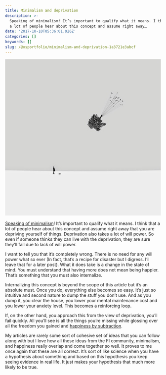 ```yaml
---
title: Minimalism and deprivation
description: >-
  Speaking of minimalism! It’s important to qualify what it means. I think that
  a lot of people hear about this concept and assume right away…
date: '2017-10-10T05:36:01.926Z'
categories: []
keywords: []
slug: /@osportfolio/minimalism-and-deprivation-1a3721e3abcf
---
```


![](img/1__71lFzyoPKFRNGWG__fXnZLg.jpeg)

[Speaking of minimalism](https://medium.com/effai-me/minimalism-9186aa419ebd)! It’s important to qualify what it means. I think that a lot of people hear about this concept and assume right away that you are depriving yourself of things. Deprivation also takes a lot of will power. So even if someone thinks they can live with the deprivation, they are sure they’ll fail due to lack of will power.

I want to tell you that it’s completely wrong. There is no need for any will power what so ever (In fact, that’s a recipe for disaster but I digress. I’ll leave that for a later post). What it does take is a change in the state of mind. You must understand that having more does not mean being happier. That’s something that you must also internalize.

Internalizing this concept is beyond the scope of this article but it’s an absolute must. Once you do, everything else becomes so easy. It’s just so intuitive and second nature to dump the stuff you don’t use. And as you dump it, you clear the house, you lower your mental maintenance cost and you lower your anxiety level. This becomes a reinforcing loop.

If, on the other hand, you approach this from the view of deprivation, you’ll fail quickly. All you’ll see is all the things you’re missing while glossing over all the freedom you gained and [happiness by subtraction](https://medium.com/@osportfolio/how-to-make-life-better-71db900e82e3).

My articles are rarely some sort of cohesive set of ideas that you can follow along with but I love how all these ideas from the FI community, minimalism, and happiness really overlap and come together so well. It proves to me once again that these are all correct. It’s sort of like science when you have a hypothesis about something and based on this hypothesis you keep seeing evidence in real life. It just makes your hypothesis that much more likely to be true.